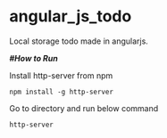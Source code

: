 # angular_js_todo
Local storage todo made in angularjs.



***#How to Run***

Install http-server from npm

    npm install -g http-server
    
Go to directory and run below command

    http-server

